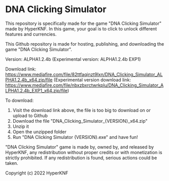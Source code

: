 # DNA Clicking Simulator

This repository is specifically made for the game "DNA Clicking Simulator" made by HyperKNF. In this game, your goal is to click to unlock different features and currencies.

This Github repository is made for hosting, publishing, and downloading the game "DNA Clicking Simulator".

Version: ALPHA1.2.4b (Experimental version: ALPHA1.2.4b EXP1)

Download link: https://www.mediafire.com/file/82ttfaqinzt9lxn/DNA_Clicking_Simulator_ALPHA1.2.4b_x64.zip/file (Experimental version download link: https://www.mediafire.com/file/nbxzbxrctwrkplu/DNA_Clicking_Simulator_ALPHA1.2.4b_EXP1_x64.zip/file)

To download:
1. Visit the download link above, the file is too big to download on or upload to Github
2. Download the file "DNA_Clicking_Simulator_{VERSION}_x64.zip"
3. Unzip it
4. Open the unzipped folder
5. Run "DNA Clicking Simulator {VERSION}.exe" and have fun!

"DNA Clicking Simulator" game is made by, owned by, and released by HyperKNF, any redistribution without proper credits or with monetization is strictly prohibited. If any redistribution is found, serious actions could be taken.

Copyright (c) 2022 HyperKNF
